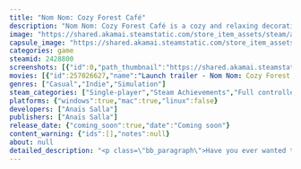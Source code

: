 ```yaml
---
title: "Nom Nom: Cozy Forest Café"
description: "Nom Nom: Cozy Forest Café is a cozy and relaxing decoration and rhythm game where you manage a café and befriend cute animals."
image: "https://shared.akamai.steamstatic.com/store_item_assets/steam/apps/2428800/header.jpg?t=1731353472"
capsule_image: "https://shared.akamai.steamstatic.com/store_item_assets/steam/apps/2428800/capsule_231x87.jpg?t=1731353472"
categories: game
steamid: 2428800
screenshots: [{"id":0,"path_thumbnail":"https://shared.akamai.steamstatic.com/store_item_assets/steam/apps/2428800/ss_4e7fd41aece5db881dc7474a7662cb8554772af1.600x338.jpg?t=1731353472","path_full":"https://shared.akamai.steamstatic.com/store_item_assets/steam/apps/2428800/ss_4e7fd41aece5db881dc7474a7662cb8554772af1.1920x1080.jpg?t=1731353472"},{"id":1,"path_thumbnail":"https://shared.akamai.steamstatic.com/store_item_assets/steam/apps/2428800/ss_fa7b6b6bbcc69d7e5e0bd5a761ce67643dc2ab35.600x338.jpg?t=1731353472","path_full":"https://shared.akamai.steamstatic.com/store_item_assets/steam/apps/2428800/ss_fa7b6b6bbcc69d7e5e0bd5a761ce67643dc2ab35.1920x1080.jpg?t=1731353472"},{"id":2,"path_thumbnail":"https://shared.akamai.steamstatic.com/store_item_assets/steam/apps/2428800/ss_865733c29c9e7389afb5da2a770027279e8044ba.600x338.jpg?t=1731353472","path_full":"https://shared.akamai.steamstatic.com/store_item_assets/steam/apps/2428800/ss_865733c29c9e7389afb5da2a770027279e8044ba.1920x1080.jpg?t=1731353472"},{"id":3,"path_thumbnail":"https://shared.akamai.steamstatic.com/store_item_assets/steam/apps/2428800/ss_83eaeabe1f35c3a2032e976b9e43f4eaa913c5fe.600x338.jpg?t=1731353472","path_full":"https://shared.akamai.steamstatic.com/store_item_assets/steam/apps/2428800/ss_83eaeabe1f35c3a2032e976b9e43f4eaa913c5fe.1920x1080.jpg?t=1731353472"},{"id":4,"path_thumbnail":"https://shared.akamai.steamstatic.com/store_item_assets/steam/apps/2428800/ss_dd77426d780b7798415ea54d16267ba5fab98ecb.600x338.jpg?t=1731353472","path_full":"https://shared.akamai.steamstatic.com/store_item_assets/steam/apps/2428800/ss_dd77426d780b7798415ea54d16267ba5fab98ecb.1920x1080.jpg?t=1731353472"},{"id":5,"path_thumbnail":"https://shared.akamai.steamstatic.com/store_item_assets/steam/apps/2428800/ss_68dc7e39c269f84fc63d330f46c1fb96c7bd8e0f.600x338.jpg?t=1731353472","path_full":"https://shared.akamai.steamstatic.com/store_item_assets/steam/apps/2428800/ss_68dc7e39c269f84fc63d330f46c1fb96c7bd8e0f.1920x1080.jpg?t=1731353472"},{"id":6,"path_thumbnail":"https://shared.akamai.steamstatic.com/store_item_assets/steam/apps/2428800/ss_c7c8a2f2095f6b19dd7b4f56c1fa886a433c3c45.600x338.jpg?t=1731353472","path_full":"https://shared.akamai.steamstatic.com/store_item_assets/steam/apps/2428800/ss_c7c8a2f2095f6b19dd7b4f56c1fa886a433c3c45.1920x1080.jpg?t=1731353472"},{"id":7,"path_thumbnail":"https://shared.akamai.steamstatic.com/store_item_assets/steam/apps/2428800/ss_2b0ed093ec0d65969984cc31004824422d417349.600x338.jpg?t=1731353472","path_full":"https://shared.akamai.steamstatic.com/store_item_assets/steam/apps/2428800/ss_2b0ed093ec0d65969984cc31004824422d417349.1920x1080.jpg?t=1731353472"},{"id":8,"path_thumbnail":"https://shared.akamai.steamstatic.com/store_item_assets/steam/apps/2428800/ss_95974a456a0008c98766125cf480de470e4bb208.600x338.jpg?t=1731353472","path_full":"https://shared.akamai.steamstatic.com/store_item_assets/steam/apps/2428800/ss_95974a456a0008c98766125cf480de470e4bb208.1920x1080.jpg?t=1731353472"},{"id":9,"path_thumbnail":"https://shared.akamai.steamstatic.com/store_item_assets/steam/apps/2428800/ss_3414684ce48a0dd76e824c4146d501712b81a071.600x338.jpg?t=1731353472","path_full":"https://shared.akamai.steamstatic.com/store_item_assets/steam/apps/2428800/ss_3414684ce48a0dd76e824c4146d501712b81a071.1920x1080.jpg?t=1731353472"}]
movies: [{"id":257026627,"name":"Launch trailer - Nom Nom: Cozy Forest Café","thumbnail":"https://shared.akamai.steamstatic.com/store_item_assets/steam/apps/257026627/movie.293x165.jpg?t=1719390063","webm":{"480":"http://video.akamai.steamstatic.com/store_trailers/257026627/movie480_vp9.webm?t=1719390063","max":"http://video.akamai.steamstatic.com/store_trailers/257026627/movie_max_vp9.webm?t=1719390063"},"mp4":{"480":"http://video.akamai.steamstatic.com/store_trailers/257026627/movie480.mp4?t=1719390063","max":"http://video.akamai.steamstatic.com/store_trailers/257026627/movie_max.mp4?t=1719390063"},"highlight":true}]
genres: ["Casual","Indie","Simulation"]
steam_categories: ["Single-player","Steam Achievements","Full controller support","Steam Cloud","Stats","Remote Play on TV"]
platforms: {"windows":true,"mac":true,"linux":false}
developers: ["Anaïs Salla"]
publishers: ["Anaïs Salla"]
release_date: {"coming_soon":true,"date":"Coming soon"}
content_warning: {"ids":[],"notes":null}
about: null
detailed_description: "<p class=\"bb_paragraph\">Have you ever wanted to escape from the stress of urban life? <strong>Nom Nom: Cozy Forest Café</strong> is a cozy and relaxing decoration and rhythm game where you manage a café and befriend cute animals.</p><p class=\"bb_paragraph\"> </p><p class=\"bb_paragraph\"></p><ul class=\"bb_ul\"><li><p class=\"bb_paragraph\">Low stress, non confrontational, relaxing experience.</p></li><li><p class=\"bb_paragraph\"><strong>Manage your own cafeteria:</strong> Customize your place with furniture, decorations, lamps, wallpaper, and flooring. Take pictures of your favourite corners, dishes, and customers and share them on the café's website.</p></li></ul><p class=\"bb_paragraph\"><img class=\"bb_img\" src=\"https://shared.akamai.steamstatic.com/store_item_assets/steam/apps/2428800/extras/banner1.gif?t=1731353472\" /></p><ul class=\"bb_ul\"><li><p class=\"bb_paragraph\"><strong>Adorable customers:</strong> Forge friendships and learn about their favourite recipes and decorations.</p></li></ul><p class=\"bb_paragraph\"><img class=\"bb_img\" src=\"https://shared.akamai.steamstatic.com/store_item_assets/steam/apps/2428800/extras/banner2.gif?t=1731353472\" /></p><ul class=\"bb_ul\"><li><p class=\"bb_paragraph\"><strong>Learn new recipes... To the beat!</strong> Prepare snacks and drinks, from waffles to sodas, to the rhythm of upbeat tunes and colourful animations.</p></li></ul><p class=\"bb_paragraph\"><img class=\"bb_img\" src=\"https://shared.akamai.steamstatic.com/store_item_assets/steam/apps/2428800/extras/banner3.gif?t=1731353472\" /></p><ul class=\"bb_ul\"><li><p class=\"bb_paragraph\">Unleash your creativity! Practice your skills whenever you like. Experiment with new ingredient combinations and sell them in your own vending machine to earn rewards!</p></li></ul><p class=\"bb_paragraph\"><img class=\"bb_img\" src=\"https://shared.akamai.steamstatic.com/store_item_assets/steam/apps/2428800/extras/banner4.gif?t=1731353472\" /></p><ul class=\"bb_ul\"><li><p class=\"bb_paragraph\"><strong>Pick up your customer's hobbies!</strong> Learn your customers' favourite crafts. Flower arranging, friendship bracelets, slime... and more!</p></li></ul><p class=\"bb_paragraph\"></p><p class=\"bb_paragraph\"><img class=\"bb_img\" src=\"https://shared.akamai.steamstatic.com/store_item_assets/steam/apps/2428800/extras/imagen_tienda.jpg?t=1731353472\" /></p>"
---
```



